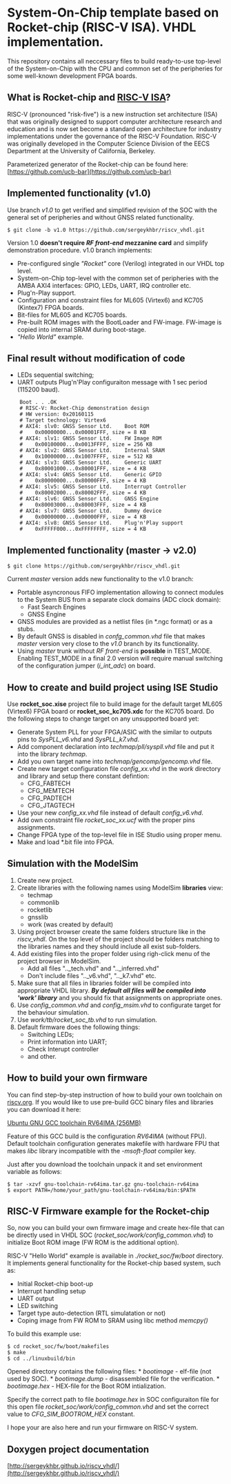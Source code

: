 System-On-Chip template based on Rocket-chip (RISC-V ISA). VHDL implementation.
=====================

This repository contains all neccessary files to build ready-to-use 
top-level of the System-on-Chip with the CPU and common set of the peripheries
for some well-known development FPGA boards. 

## What is Rocket-chip and [RISC-V ISA](http://www.riscv.org)?

RISC-V (pronounced "risk-five") is a new instruction set architecture (ISA) 
that was originally designed to support computer architecture research and 
education and is now set become a standard open architecture for industry 
implementations under the governance of the RISC-V Foundation. RISC-V was 
originally developed in the Computer Science Division of the EECS Department
at the University of California, Berkeley.

Parameterized generator of the Rocket-chip can be found here:
[https://github.com/ucb-bar](https://github.com/ucb-bar)
   

## Implemented functionality (v1.0)

Use branch *v1.0* to get verified and simplified revision of the SOC with
the general set of peripheries and without GNSS related functionality.

    $ git clone -b v1.0 https://github.com/sergeykhbr/riscv_vhdl.git

Version 1.0 **doesn't require _RF front-end_ mezzanine card** and simplify
demonstration procedure. v1.0 branch implements:

- Pre-configured single *"Rocket"* core (Verilog) integrated in our VHDL top
  level.
- System-on-Chip top-level with the common set of peripheries with the 
  AMBA AXI4 interfaces: GPIO, LEDs, UART, IRQ controller etc.
- Plug'n-Play support.
- Configuration and constraint files for ML605 (Virtex6) and KC705 (Kintex7) 
  FPGA boards.
- Bit-files for ML605 and KC705 boards.
- Pre-built ROM images with the BootLoader and FW-image. FW-image is copied
  into internal SRAM during boot-stage.
- *"Hello World"* example.

## Final result without modification of code

* LEDs sequential switching;
* UART outputs Plug'n'Play configuraiton message with 1 sec period
  (115200 baud).

```
    Boot . . .OK
    # RISC-V: Rocket-Chip demonstration design
    # HW version: 0x20160115
    # Target technology: Virtex6
    # AXI4: slv0: GNSS Sensor Ltd.    Boot ROM
    #    0x00000000...0x00001FFF, size = 8 KB
    # AXI4: slv1: GNSS Sensor Ltd.    FW Image ROM
    #    0x00100000...0x0013FFFF, size = 256 KB
    # AXI4: slv2: GNSS Sensor Ltd.    Internal SRAM
    #    0x10000000...0x1007FFFF, size = 512 KB
    # AXI4: slv3: GNSS Sensor Ltd.    Generic UART
    #    0x80001000...0x80001FFF, size = 4 KB
    # AXI4: slv4: GNSS Sensor Ltd.    Generic GPIO
    #    0x80000000...0x80000FFF, size = 4 KB
    # AXI4: slv5: GNSS Sensor Ltd.    Interrupt Controller
    #    0x80002000...0x80002FFF, size = 4 KB
    # AXI4: slv6: GNSS Sensor Ltd.    GNSS Engine
    #    0x80003000...0x80003FFF, size = 4 KB
    # AXI4: slv7: GNSS Sensor Ltd.    Dummy device
    #    0x00000000...0x00000FFF, size = 4 KB
    # AXI4: slv8: GNSS Sensor Ltd.    Plug'n'Play support
    #    0xFFFFF000...0xFFFFFFFF, size = 4 KB
```

## Implemented functionality (master -> v2.0)

    $ git clone https://github.com/sergeykhbr/riscv_vhdl.git

  Current *master* version adds new functionality to the v1.0 branch:

- Portable asyncronous FIFO implementation allowing to connect modules to the 
  System BUS from a separate clock domains (ADC clock domain):
     * Fast Search Engines 
     * GNSS Engine
- GNSS modules are provided as a netlist files (in \*.ngc format) or as a stubs.
- By default GNSS is disabled in *confg_common.vhd* file that makes *master*
  version very close to the *v1.0* branch by its functionality.
- Using *master* trunk without *RF front-end* is **possible** in TEST_MODE.
  Enabling TEST_MODE in a final 2.0 version will require manual switching
  of the configuration jumper (*i_int_adc*) on board.

## How to create and build project using ISE Studio

  Use **rocket_soc.xise** project file to build image for the default target ML605
(Virtex6) FPGA board or **rocket_soc_kc705.xdc** for the KC705 board. 
Do the following steps to change target on any unsupported board yet:
- Generate System PLL for your FPGA/ASIC with the similar to outputs pins to
  *SysPLL_v6.vhd* and *SysPLL_k7.vhd*.
- Add component declaration into *techmap/pll/syspll.vhd* file and put it
  into the library *techmap*.
- Add you own target name into *techmap/gencomp/gencomp.vhd* file.
- Create new target configuration file *config_xx.vhd* in the *work* directory
  and library and setup there constant defintion:
    * CFG_FABTECH
    * CFG_MEMTECH
    * CFG_PADTECH
    * CFG_JTAGTECH
- Use your new *config_xx.vhd* file instead of default *config_v6.vhd*.
- Add own constraint file *rocket_soc_xx.ucf* with the proper pins assignments.
- Change FPGA type of the top-level file in ISE Studio using proper menu.
- Make and load \*.bit file into FPGA.

## Simulation with the ModelSim

1. Create new project.
2. Create libraries with the following names using ModelSim **libraries** view:
     * techmap
     * commonlib
     * rocketlib
     * gnsslib
     * work (was created by default)
3. Using project browser create the same folders structure like in the 
   *riscv_vhdl*. On the top level of the project should be folders matching
   to the libraries names and they should include all exist sub-folders.
4. Add existing files into the proper folder using righ-click menu of the
   project browser in ModelSim.
     * Add all files ".._tech.vhd" and ".._inferred.vhd"
     * Don't include files ".._v6.vhd", ".._k7.vhd" etc.
5. Make sure that all files in libraries folder will be compiled into appropriate
   VHDL library. **_By default all files will be compiled into 'work' library_** 
   and you should fix that assignments on appropriate ones.
6. Use *config_common.vhd* and *config_msim.vhd* to configurate target for the
   behaviour simulation.
7. Use *work/tb/rocket_soc_tb.vhd* to run simulation.
8. Default firmware does the following things:
     * Switching LEDs;
     * Print information into UART;
     * Check Interupt controller
     * and other.


## How to build your own firmware

  You can find step-by-step instruction of how to build your own
toolchain on [riscv.org](http://riscv.org/software-tools/). If you would like
to use pre-build GCC binary files and libraries you can download it here:
 
   [Ubuntu GNU GCC toolchain RV64IMA (256MB)](www.gnss-sensor.com/index.php?LinkID=1013)

  Feature of this GCC build is the configuration *RV64IMA* (without FPU).
Default toolchain configuration generates makefile with hardware FPU that 
makes *libc* library incompatible with the *_-msoft-float_* compiler key.

  Just after you download the toolchain unpack it and set environment variable
as follows:

    $ tar -xzvf gnu-toolchain-rv64ima.tar.gz gnu-toolchain-rv64ima
    $ export PATH=/home/your_path/gnu-toolchain-rv64ima/bin:$PATH


## RISC-V Firmware example for the Rocket-chip

  So, now you can build your own firmware image and create hex-file that
can be directly used in VHDL SOC (*rocket_soc/work/config_common.vhd*) to 
initialize Boot ROM image (FW ROM is the additional option).

  RISC-V "Hello World" example is available in *./rocket_soc/fw/boot* 
directory. It implements general functionality for the Rocket-chip based 
system, such as:
- Initial Rocket-chip boot-up
- Interrupt handling setup
- UART output
- LED switching
- Target type auto-detection (RTL simulatation or not)
- Coping image from FW ROM to SRAM using libc method *memcpy()*

To build this example use:

    $ cd rocket_soc/fw/boot/makefiles
    $ make
    $ cd ../linuxbuild/bin

Opened directory contains the following files:
     * _bootimage_       - elf-file (not used by SOC).
     * _bootimage.dump_  - disassembled file for the verification.
     * *_bootimage.hex_* - HEX-file for the Boot ROM intialization.

Specify the correct path to file *_bootimage.hex_* in SOC configuraiton file
for this open file *rocket_soc/work/config_common.vhd* and set the correct 
value to *_CFG_SIM_BOOTROM_HEX_* constant.

I hope your are also here and run your firmware on RISC-V system.


## Doxygen project documentation

[http://sergeykhbr.github.io/riscv_vhdl/](http://sergeykhbr.github.io/riscv_vhdl/)

